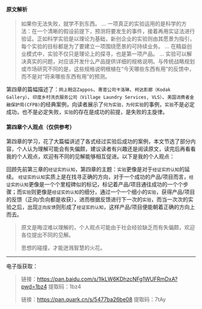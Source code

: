 #### 原文解析

>如果你无法失败，就学不到东西。
>...
>一项真正的实验运用的是科学的方法：在一个清晰的假设前提下，预测将要发生的事件，接着再用实证法进行验证。正如科学实验是以理论为基础，新创企业的实验则由其愿景为指引，每个实验的目标都是为了要建立一项围绕愿景的可持续业务。
>...
>在精益创业模式中，实验不仅只是理论上的探寻，也是第一项产品。
>...
>实验可以解决真实的问题，对应该开发什么产品提供详细的规格说明。与传统战略规划或市场研究不同的是，这些规格说明根植在“今天哪些东西有用”的反馈中，而不是对“将来哪些东西有用”的预测。

第四章的篇幅描述了：`网上鞋店Zappos`、`惠普公司卡洛琳`、`柯达影廊（Kodak Gallery）`、`印度乡村洗衣服务公司（Village Laundry Services, VLS）`、`美国消费者金融保护局(CFPB)`的经典案例，向读者展示了`何为实验，为何实验`的事例，`实验`不是必定成功，也不是必定失败，`实验`的存在是成功的前提，是失败的主旋律。

#### 第四章个人观点（仅供参考）

第四章的学习，花了大篇幅讲述了各式经过实验后成功的案例，本文节选了部分内容，个人认为理解可能会有失偏颇，建议读者有兴趣还是阅读原文，读完后再看看我的个人观点，欢迎有不同的见解能够相互促进。以下是我的个人观点：

回顾先前第三章的`经证实的认知`，第四章的主题：`实验`更像是对于`经证实的认知`的延续。
`经证实的认知`实质上是在找寻正确的方向，对于一个成功的产品/项目而言，`经证实的认知`更像是一个个里程碑似的标记，标记着产品/项目通往成功的一个个步骤；而`实验`则更像是`经证实的认知`的细分，通过一个一个细小的`实验`，获得产品/项目的反馈（正向/负向都是收获），进而根据反馈进行下一次的`实验`，而当一次次的实验之后，出现`正向反馈`则形成了`经证实的认知`，这样产品/项目便能朝着正确的方向上而去。

>原文是晦涩难以理解的，个人观点可能由于社会经验缺乏而有失偏颇，欢迎各位提出不同的见解。
>
>思想的碰撞，才能迸溅智慧的火花。

-----------

电子版获取：

>链接：https://pan.baidu.com/s/1lkLW6KDhzcNFg1WUFRmDxA?pwd=1bz4 
>提取码：1bz4
>
>链接：https://pan.quark.cn/s/5477ba26be08 
>提取码：7tAy
